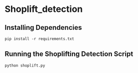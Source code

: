 # Shoplift_detection

Installing Dependencies
 --
`pip install -r requirements.txt`

Running the Shoplifting Detection Script
--
`python shoplift.py `



